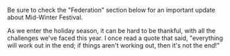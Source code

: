 Be sure to check the "Federation" section below for an important update about Mid-Winter Festival.

As we enter the holiday season, it can be hard to be thankful, with all the challenges we've faced this year.  I once read a quote that said, "everything will work out in the end; if things aren't working out, then it's not the end!"
